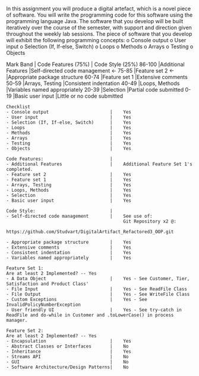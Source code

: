 In this assignment you will produce a digital artefact, which is a novel piece of software. You will write the programming code for this software using the programming language Java. The software that you develop will be built iteratively over the course of the semester, with support and direction given throughout the weekly lab sessions.
The piece of software that you develop will exhibit the following programming concepts:
o Console output
o User input
o Selection (If, If-else, Switch)
o Loops
o Methods
o Arrays
o Testing
o Objects

Mark Band | Code Features (75%) | Code Style (25%)
86-100    |Additional Features  |Self-directed code management <-
75-85     |Feature set 2  <-    |Appropriate package structure
60-74     |Feature set 1        |Extensive comments
50-59     |Arrays, Testing      |Consistent indentation
40-49     |Loops, Methods       |Variables named appropriately
20-39     |Selection            |Partial code submitted
0-19      |Basic user input     |Little or no code submitted




    Checklist
    - Console output                       |    Yes
    - User input                           |    Yes
    - Selection (If, If-else, Switch)      |    Yes
    - Loops                                |    Yes
    - Methods                              |    Yes
    - Arrays                               |    Yes
    - Testing                              |    Yes
    - Objects                              |    Yes

    Code Features:                         |
    - Additional Features                  |    Additional Feature Set 1's completed.
    - Feature set 2                        |    Yes
    - Feature set 1                        |    Yes
    - Arrays, Testing                      |    Yes
    - Loops, Methods                       |    Yes
    - Selection                            |    Yes
    - Basic user input                     |    Yes

    Code Style:                            |
    - Self-directed code management        |    See use of:
                                                Git Repository x2 @: 
                                                https://github.com/Studvart/DigitalArtifact_Refactored3_OOP.git
                                                
    - Appropriate package structure        |    Yes
    - Extensive comments                   |    Yes
    - Consistent indentation               |    Yes
    - Variables named appropriately        |    Yes

    Feature Set 1:
    Are at least 2 Implemented? -- Yes
    - A Data Object                        |    Yes - See Customer, Tier, Satisfaction and Product Class'
    - File Input                           |    Yes - See ReadFile Class
    - File Output                          |    Yes - See WriteFile Class
    - Custom Exceptions                    |    Yes - See InvalidPolicyNumberException
    - User friendly UI                     |    Yes - See try-catch in ReadFile and do-while in Customer and .toLowerCase() in process manager.

    Feature Set 2:
    Are at least 2 Implemented? -- Yes
    - Encapsulation                        |    Yes
    - Abstract Classes or Interfaces       |    No
    - Inheritance                          |    Yes
    - Streams API                          |    No
    - GUI                                  |    No
    - Software Architecture/Design Patterns|    No
